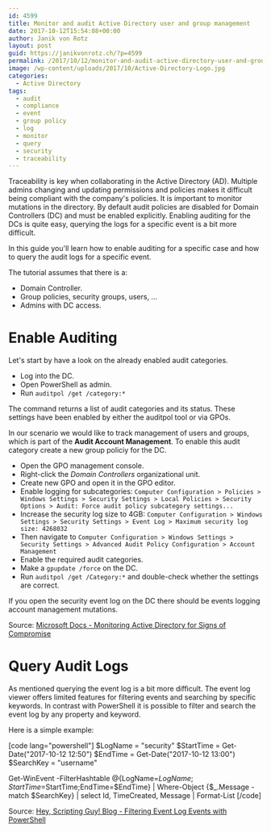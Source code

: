```yaml
---
id: 4599
title: Monitor and audit Active Directory user and group management
date: 2017-10-12T15:54:08+00:00
author: Janik von Rotz
layout: post
guid: https://janikvonrotz.ch/?p=4599
permalink: /2017/10/12/monitor-and-audit-active-directory-user-and-group-management/
image: /wp-content/uploads/2017/10/Active-Directory-Logo.jpg
categories:
  - Active Directory
tags:
  - audit
  - compliance
  - event
  - group policy
  - log
  - monitor
  - query
  - security
  - traceability
---
```

Traceability is key when collaborating in the Active Directory (AD). Multiple admins changing and updating permissions and policies makes it difficult being compliant with the company's policies. It is important to monitor mutations in the directory. By default audit policies are disabled for Domain Controllers (DC) and must be enabled explicitly. Enabling auditing for the DCs is quite easy, querying the logs for a specific event is a bit more difficult.

In this guide you'll learn how to enable auditing for a specific case and how to query the audit logs for a specific event.
<!--more-->

The  tutorial assumes that there is a:

* Domain Controller.
* Group policies, security groups, users, ...
* Admins with DC access.

# Enable Auditing

Let's start by have a look on the already enabled audit categories.

* Log into the DC.
* Open PowerShell as admin.
* Run `auditpol /get /category:*`

The command returns a list of audit categories and its status. These settings have been enabled by either the auditpol tool or via GPOs.

In our scenario we would like to track management of users and groups, which is part of the **Audit Account Management**. To enable this audit category create a new group policiy for the DC.

* Open the GPO management console.
* Right-click the *Domain Controllers* organizational unit.
* Create new GPO and open it in the GPO editor.
* Enable logging for subcategories: `Computer Configuration > Policies > Windows Settings > Security Settings > Local Policies > Security Options > Audit: Force audit policy subcategory settings...`
* Increase the security log size to 4GB: `Computer Configuration > Windows Settings > Security Settings > Event Log > Maximum security log size: 4268032`
* Then navigate to `Computer Configuration > Windows Settings > Security Settings > Advanced Audit Policy Configuration > Account Management`
* Enable the required audit categories.
* Make a `gpupdate /force` on the DC.
* Run `auditpol /get /Category:*` and double-check whether the settings are correct.

If you open the security event log on the DC there should be events logging account management mutations.

Source: [Microsoft Docs - Monitoring Active Directory for Signs of Compromise](https://docs.microsoft.com/en-us/windows-server/identity/ad-ds/plan/security-best-practices/monitoring-active-directory-for-signs-of-compromise)

# Query Audit Logs

As mentioned querying the event log is a bit more difficult. The event log viewer offers limited features for filtering events and searching by specific keywords. In contrast with PowerShell it is possible to filter and search the event log by any property and keyword.

Here is a simple example:

[code lang="powershell"]
$LogName = &quot;security&quot;
$StartTime = Get-Date(&quot;2017-10-12 12:50&quot;)
$EndTime = Get-Date(&quot;2017-10-12 13:00&quot;)
$SearchKey = &quot;username&quot;

Get-WinEvent -FilterHashtable @{LogName=$LogName; StartTime=$StartTime;EndTime=$EndTime} | Where-Object {$_.Message -match $SearchKey} | select Id, TimeCreated, Message | Format-List
[/code]

Source: [Hey, Scripting Guy! Blog - Filtering Event Log Events with PowerShell](https://blogs.technet.microsoft.com/heyscriptingguy/2015/10/20/filtering-event-log-events-with-powershell/)
